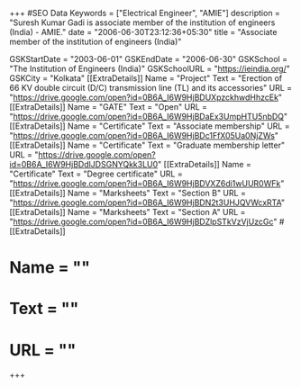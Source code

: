 +++
#SEO Data
Keywords = ["Electrical Engineer", "AMIE"]
description = "Suresh Kumar Gadi is associate member of the institution of engineers (India) - AMIE."
date = "2006-06-30T23:12:36+05:30"
title = "Associate member of the institution of engineers (India)"

GSKStartDate = "2003-06-01"
GSKEndDate = "2006-06-30"
GSKSchool = "The Institution of Engineers (India)"
GSKSchoolURL = "https://ieindia.org/"
GSKCity = "Kolkata"
[[ExtraDetails]]
    Name = "Project"
	Text = "Erection of 66 KV double circuit (D/C) transmission line (TL) and its accessories"
    URL = "https://drive.google.com/open?id=0B6A_I6W9HjBDUXpzckhwdHhzcEk"
[[ExtraDetails]]
    Name = "GATE"
	Text = "Open"
    URL = "https://drive.google.com/open?id=0B6A_I6W9HjBDaEx3UmpHTU5nbDQ"
[[ExtraDetails]]
    Name = "Certificate"
	Text = "Associate membership"
    URL = "https://drive.google.com/open?id=0B6A_I6W9HjBDc1FfX05Ua0NjZWs"
[[ExtraDetails]]
    Name = "Certificate"
	Text = "Graduate membership letter"
    URL = "https://drive.google.com/open?id=0B6A_I6W9HjBDdlJDSGNYQkk3LU0"
[[ExtraDetails]]
    Name = "Certificate"
	Text = "Degree certificate"
    URL = "https://drive.google.com/open?id=0B6A_I6W9HjBDVXZ6di1wUUR0WFk"
[[ExtraDetails]]
    Name = "Marksheets"
	Text = "Section B"
    URL = "https://drive.google.com/open?id=0B6A_I6W9HjBDN2t3UHJQVWcxRTA"
[[ExtraDetails]]
    Name = "Marksheets"
	Text = "Section A"
    URL = "https://drive.google.com/open?id=0B6A_I6W9HjBDZlpSTkVzVjUzcGc"
#[[ExtraDetails]]
#    Name = ""
#	Text = ""
#    URL = ""
+++